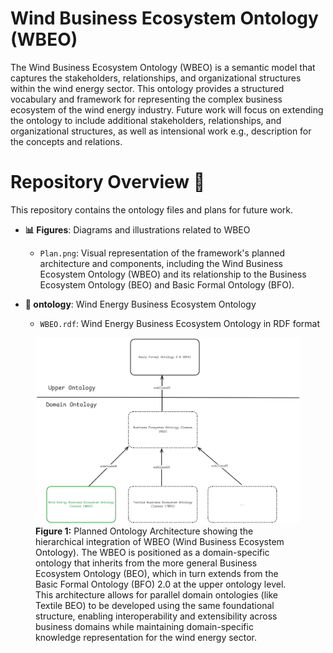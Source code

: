 # Wind Business Ecosystem Ontology (WBEO)

The Wind Business Ecosystem Ontology (WBEO) is a semantic model that captures the stakeholders, relationships, and organizational structures within the wind energy sector. This ontology provides a structured vocabulary and framework for representing the complex business ecosystem of the wind energy industry. Future work will focus on extending the ontology to include additional stakeholders, relationships, and organizational structures, as well as intensional work e.g., description for the
concepts and relations. 

# Repository Overview 📂

This repository contains the ontology files and plans for future work. 

- **📊 Figures**: Diagrams and illustrations related to WBEO
  - `Plan.png`: Visual representation of the framework's planned architecture and components, including the Wind Business Ecosystem Ontology (WBEO) and its relationship to the Business Ecosystem Ontology (BEO) and Basic Formal Ontology (BFO).

- **🧩 ontology**: Wind Energy Business Ecosystem Ontology
  - `WBEO.rdf`: Wind Energy Business Ecosystem Ontology in RDF format

<figure>
  <img src="figures/Plan.png" style="max-width: 100%; height: auto;" alt="Plan and location of WBEO"/>
<figcaption><strong>Figure 1:</strong> Planned Ontology Architecture showing the hierarchical integration of WBEO (Wind Business Ecosystem Ontology). The WBEO is positioned as a domain-specific ontology that inherits from the more general Business Ecosystem Ontology (BEO), which in turn extends from the Basic Formal Ontology (BFO) 2.0 at the upper ontology level. This architecture allows for parallel domain ontologies (like Textile BEO) to be developed using the same foundational structure, enabling interoperability and extensibility across business domains while maintaining domain-specific knowledge representation for the wind energy sector.</figcaption>
</figure>

